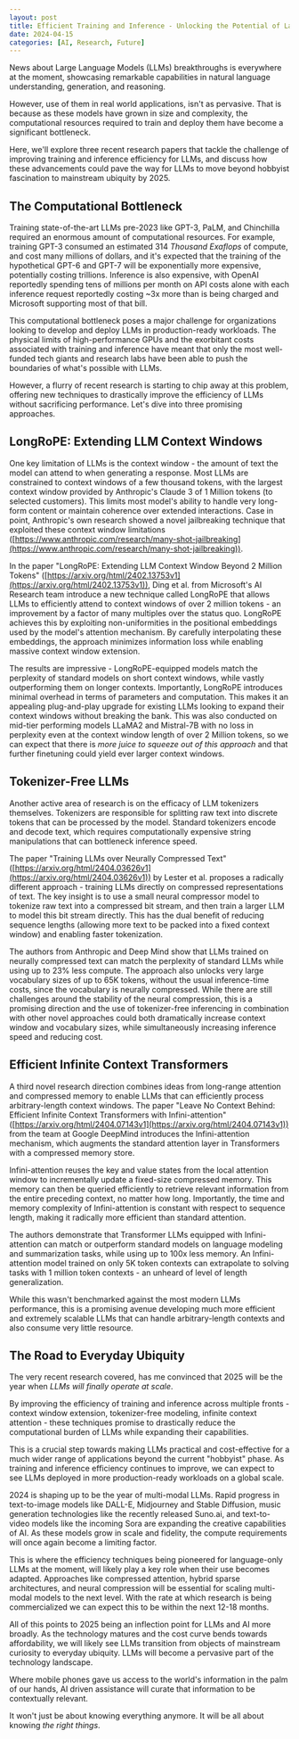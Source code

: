 ```yaml
---
layout: post
title: Efficient Training and Inference - Unlocking the Potential of Large Language Models
date: 2024-04-15
categories: [AI, Research, Future]
---
```


News about Large Language Models (LLMs) breakthroughs is everywhere at the moment, showcasing remarkable capabilities in natural language understanding, generation, and reasoning. 

However, use of them in real world applications, isn't as pervasive. That is because as these models have grown in size and complexity, the computational resources required to train and deploy them have become a significant bottleneck. 

Here, we'll explore three recent research papers that tackle the challenge of improving training and inference efficiency for LLMs, and discuss how these advancements could pave the way for LLMs to move beyond hobbyist fascination to mainstream ubiquity by 2025.

## The Computational Bottleneck
Training state-of-the-art LLMs pre-2023 like GPT-3, PaLM, and Chinchilla required an enormous amount of computational resources. For example, training GPT-3 consumed an estimated 314 *Thousand Exaflops* of compute, and cost many millions of dollars, and it's expected that the training of the hypothetical GPT-6 and GPT-7 will be exponentially more expensive, potentially costing trillions. Inference is also expensive, with OpenAI reportedly spending tens of millions per month on API costs alone with each inference request reportedly costing ~3x more than is being charged and Microsoft supporting most of that bill.

This computational bottleneck poses a major challenge for organizations looking to develop and deploy LLMs in production-ready workloads. The physical limits of high-performance GPUs and the exorbitant costs associated with training and inference have meant that only the most well-funded tech giants and research labs have been able to push the boundaries of what's possible with LLMs.

However, a flurry of recent research is starting to chip away at this problem, offering new techniques to drastically improve the efficiency of LLMs without sacrificing performance. Let's dive into three promising approaches.

## LongRoPE: Extending LLM Context Windows
One key limitation of LLMs is the context window - the amount of text the model can attend to when generating a response. Most LLMs are constrained to context windows of a few thousand tokens, with the largest context window provided by Anthropic's Claude 3 of 1 Million tokens (to selected customers). This limits most model's ability to handle very long-form content or maintain coherence over extended interactions. Case in point, Anthropic's own research showed a novel jailbreaking technique that exploited these context window limitations ([https://www.anthropic.com/research/many-shot-jailbreaking](https://www.anthropic.com/research/many-shot-jailbreaking)).

In the paper "LongRoPE: Extending LLM Context Window Beyond 2 Million Tokens" ([https://arxiv.org/html/2402.13753v1](https://arxiv.org/html/2402.13753v1)), Ding et al. from Microsoft's AI Research team introduce a new technique called LongRoPE that allows LLMs to efficiently attend to context windows of over 2 million tokens - an improvement by a factor of many multiples over the status quo. LongRoPE achieves this by exploiting non-uniformities in the positional embeddings used by the model's attention mechanism. By carefully interpolating these embeddings, the approach minimizes information loss while enabling massive context window extension.

The results are impressive - LongRoPE-equipped models match the perplexity of standard models on short context windows, while vastly outperforming them on longer contexts. Importantly, LongRoPE introduces minimal overhead in terms of parameters and computation. This makes it an appealing plug-and-play upgrade for existing LLMs looking to expand their context windows without breaking the bank. This was also conducted on mid-tier performing models LLaMA2 and Mistral-7B with no loss in perplexity even at the context window length of over 2 Million tokens, so we can expect that there is *more juice to squeeze out of this approach* and that further finetuning could yield ever larger context windows.

## Tokenizer-Free LLMs
Another active area of research is on the efficacy of LLM tokenizers themselves. Tokenizers are responsible for splitting raw text into discrete tokens that can be processed by the model. Standard tokenizers encode and decode text, which requires computationally expensive string manipulations that can bottleneck inference speed.

The paper "Training LLMs over Neurally Compressed Text" ([https://arxiv.org/html/2404.03626v1](https://arxiv.org/html/2404.03626v1)) by Lester et al. proposes a radically different approach - training LLMs directly on compressed representations of text. The key insight is to use a small neural compressor model to tokenize raw text into a compressed bit stream, and then train a larger LLM to model this bit stream directly. This has the dual benefit of reducing sequence lengths (allowing more text to be packed into a fixed context window) and enabling faster tokenization.

The authors from Anthropic and Deep Mind show that LLMs trained on neurally compressed text can match the perplexity of standard LLMs while using up to 23% less compute. The approach also unlocks very large vocabulary sizes of up to 65K tokens, without the usual inference-time costs, since the vocabulary is neurally compressed. While there are still challenges around the stability of the neural compression, this is a promising direction and the use of tokenizer-free inferencing in combination with other novel approaches could both dramatically increase context window and vocabulary sizes, while simultaneously increasing inference speed and reducing cost.

## Efficient Infinite Context Transformers
A third novel research direction combines ideas from long-range attention and compressed memory to enable LLMs that can efficiently process arbitrary-length context windows. The paper "Leave No Context Behind: Efficient Infinite Context Transformers with Infini-attention" ([https://arxiv.org/html/2404.07143v1](https://arxiv.org/html/2404.07143v1)) from the team at Google DeepMind introduces the Infini-attention mechanism, which augments the standard attention layer in Transformers with a compressed memory store.

Infini-attention reuses the key and value states from the local attention window to incrementally update a fixed-size compressed memory. This memory can then be queried efficiently to retrieve relevant information from the entire preceding context, no matter how long. Importantly, the time and memory complexity of Infini-attention is constant with respect to sequence length, making it radically more efficient than standard attention.

The authors demonstrate that Transformer LLMs equipped with Infini-attention can match or outperform standard models on language modeling and summarization tasks, while using up to 100x less memory. An Infini-attention model trained on only 5K token contexts can extrapolate to solving tasks with 1 million token contexts - an unheard of level of length generalization. 

While this wasn't benchmarked against the most modern LLMs performance, this is a promising avenue developing much more efficient and extremely scalable LLMs that can handle arbitrary-length contexts and also consume very little resource.

## The Road to Everyday Ubiquity
The very recent research covered, has me convinced that 2025 will be the year when *LLMs will finally operate at scale*.

By improving the efficiency of training and inference across multiple fronts - context window extension, tokenizer-free modeling, infinite context attention - these techniques promise to drastically reduce the computational burden of LLMs while expanding their capabilities.

This is a crucial step towards making LLMs practical and cost-effective for a much wider range of applications beyond the current "hobbyist" phase. As training and inference efficiency continues to improve, we can expect to see LLMs deployed in more production-ready workloads on a global scale.

2024 is shaping up to be the year of multi-modal LLMs. Rapid progress in text-to-image models like DALL-E, Midjourney and Stable Diffusion, music generation technologies like the recently released Suno.ai, and text-to-video models like the incoming Sora are expanding the creative capabilities of AI. As these models grow in scale and fidelity, the compute requirements will once again become a limiting factor.

This is where the efficiency techniques being pioneered for language-only LLMs at the moment, will likely play a key role when their use becomes adapted. Approaches like compressed attention, hybrid sparse architectures, and neural compression will be essential for scaling multi-modal models to the next level. With the rate at which research is being commercialized we can expect this to be within the next 12-18 months.

All of this points to 2025 being an inflection point for LLMs and AI more broadly. As the technology matures and the cost curve bends towards affordability, we will likely see LLMs transition from objects of mainstream curiosity to everyday ubiquity. LLMs will become a pervasive part of the technology landscape. 

Where mobile phones gave us access to the world's information in the palm of our hands, AI driven assistance will curate that information to be contextually relevant. 

It won't just be about knowing everything anymore. It will be all about knowing *the right things*.